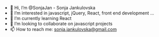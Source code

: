 <!--- ✨✨✨✨✨✨✨✨✨✨--->

- 👋 Hi, I’m @SonjaJan - Sonja Jankulovska
- 👀 I’m interested in javascript, jQuery, React, front end development ...
- 🌱 I’m currently learning React
- 💞️ I’m looking to collaborate on javascript projects
- 📫 How to reach me: sonja.jankulovska@gmail.com


<!--- ✨✨✨✨✨✨✨✨✨✨--->

